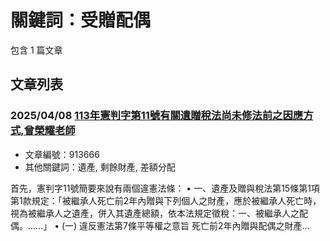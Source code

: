 # 關鍵詞：受贈配偶

包含 1 篇文章

## 文章列表

### 2025/04/08 [113年憲判字第11號有關遺贈稅法尚未修法前之因應方式,曾榮耀老師](../../articles/913666_113%E5%B9%B4%E6%86%B2%E5%88%A4%E5%AD%97%E7%AC%AC11%E8%99%9F%E6%9C%89%E9%97%9C%E9%81%BA%E8%B4%88%E7%A8%85%E6%B3%95%E5%B0%9A%E6%9C%AA%E4%BF%AE%E6%B3%95%E5%89%8D%E4%B9%8B%E5%9B%A0%E6%87%89%E6%96%B9%E5%BC%8F%2C%E6%9B%BE%E6%A6%AE%E8%80%80%E8%80%81%E5%B8%AB.md)
- 文章編號：913666
- 其他關鍵詞：遺產, 剩餘財產, 差額分配

首先，憲判字11號簡要來說有兩個違憲法條： • 一、遺產及贈與稅法第15條第1項第1款規定：「被繼承人死亡前2年內贈與下列個人之財產，應於被繼承人死亡時，視為被繼承人之遺產，併入其遺產總額，依本法規定徵稅：一、被繼承人之配偶。……」 • (一) 違反憲法第7條平等權之意旨 死亡前2年內贈與配偶之財產...
